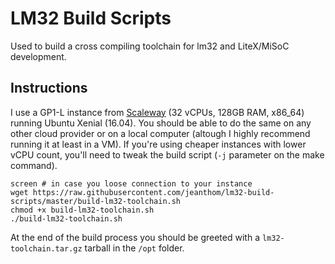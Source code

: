 # LM32 Build Scripts

Used to build a cross compiling toolchain for lm32 and LiteX/MiSoC development.

## Instructions

I use a GP1-L instance from [Scaleway](https://www.scaleway.com) (32 vCPUs, 128GB RAM, x86_64) running Ubuntu Xenial (16.04). You should be able to do the same on any other cloud provider or on a local computer (altough I highly recommend running it at least in a VM). If you're using cheaper instances with lower vCPU count, you'll need to tweak the build script (`-j` parameter on the make command).

```
screen # in case you loose connection to your instance
wget https://raw.githubusercontent.com/jeanthom/lm32-build-scripts/master/build-lm32-toolchain.sh
chmod +x build-lm32-toolchain.sh
./build-lm32-toolchain.sh
```

At the end of the build process you should be greeted with a `lm32-toolchain.tar.gz` tarball in the `/opt` folder.
